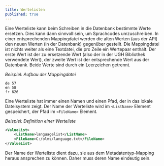 ```yaml
---
title: Wertelisten
published: true
---
```


Eine Werteliste kann beim Schreiben in die Datenbank bestimmte Werte ersetzen. Dies kann dann sinnvoll sein, um Sprachcodes umzuschreiben. In einer entsprechenden Mappingdatei werden die alten Werten (aus der API) den neuen Werten (in der Datenbank) gegenüber gestellt. Die Mappingdatei ist nichts weiter als eine Textdatei, die pro Zeile ein Wertepaar enthält. Der erste Wert ist der zu ersetzende Wert (also der in der UGH Bibliothek verwendete Wert), der zweite Wert ist der entsprechende Wert aus der Datenbank. Beide Werte sind durch ein Leerzeichen getrennt.

_Beispiel: Aufbau der Mappingdatei_

```text
de 57
en 58
fr 626
```

Eine Werteliste hat immer einen Namen und einen Pfad, der in das lokale Dateisystem zeigt. Der Name der Werteliste wird im `<ListName>` Element gespeichert, der Pfad im `<FileName>` Element.

_Beispiel: Definition einer Werteliste_

```xml
<ValueList>
    <ListName>languagelist</ListName>
    <FileName>C:/olms/language.txt</FileName>
</ValueList>
```

Der Name der Werteliste dient dazu, sie aus dem Metadatentyp-Mapping heraus ansprechen zu können. Daher muss deren Name eindeutig sein.

